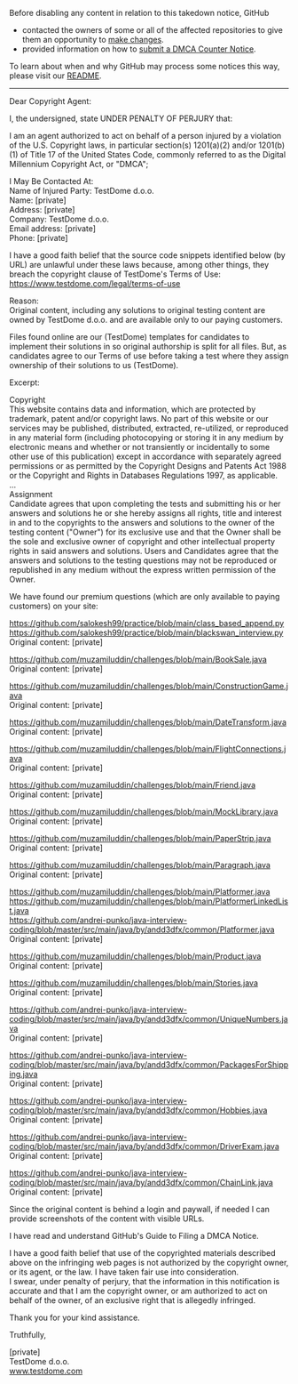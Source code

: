 Before disabling any content in relation to this takedown notice, GitHub
- contacted the owners of some or all of the affected repositories to give them an opportunity to [make changes](https://docs.github.com/en/github/site-policy/dmca-takedown-policy#a-how-does-this-actually-work).
- provided information on how to [submit a DMCA Counter Notice](https://docs.github.com/en/articles/guide-to-submitting-a-dmca-counter-notice).

To learn about when and why GitHub may process some notices this way, please visit our [README](https://github.com/github/dmca/blob/master/README.md#anatomy-of-a-takedown-notice).

---

Dear Copyright Agent:

I, the undersigned, state UNDER PENALTY OF PERJURY that:

I am an agent authorized to act on behalf of a person injured by a violation of the U.S. Copyright laws, in particular section(s) 1201(a)(2) and/or 1201(b)(1) of Title 17 of the United States Code, commonly referred to as the Digital Millennium Copyright Act, or "DMCA";

I May Be Contacted At:  
Name of Injured Party: TestDome d.o.o.  
Name: [private]  
Address: [private]  
Company: TestDome d.o.o.  
Email address: [private]  
Phone: [private]  

I have a good faith belief that the source code snippets identified below (by URL) are unlawful under these laws because, among other things, they breach the copyright clause of TestDome's Terms of Use:  
https://www.testdome.com/legal/terms-of-use

Reason:  
Original content, including any solutions to original testing content are owned by TestDome d.o.o. and are available only to our paying customers.

Files found online are our (TestDome) templates for candidates to implement their solutions in so original authorship is split for all files. But, as candidates agree to our Terms of use before taking a test where they assign ownership of their solutions to us (TestDome).

Excerpt:

Copyright  
This website contains data and information, which are protected by trademark, patent and/or copyright laws. No part of this website or our services may be published, distributed, extracted, re-utilized, or reproduced in any material form (including photocopying or storing it in any medium by electronic means and whether or not transiently or incidentally to some other use of this publication) except in accordance with separately agreed permissions or as permitted by the Copyright Designs and Patents Act 1988 or the Copyright and Rights in Databases Regulations 1997, as applicable.  
...  
Assignment  
Candidate agrees that upon completing the tests and submitting his or her answers and solutions he or she hereby assigns all rights, title and interest in and to the copyrights to the answers and solutions to the owner of the testing content ("Owner") for its exclusive use and that the Owner shall be the sole and exclusive owner of copyright and other intellectual property rights in said answers and solutions. Users and Candidates agree that the answers and solutions to the testing questions may not be reproduced or republished in any medium without the express written permission of the Owner.

We have found our premium questions (which are only available to paying customers) on your site:

https://github.com/salokesh99/practice/blob/main/class_based_append.py  
https://github.com/salokesh99/practice/blob/main/blackswan_interview.py  
Original content: [private]

https://github.com/muzamiluddin/challenges/blob/main/BookSale.java  
Original content: [private]

https://github.com/muzamiluddin/challenges/blob/main/ConstructionGame.java  
Original content: [private]

https://github.com/muzamiluddin/challenges/blob/main/DateTransform.java  
Original content: [private]

https://github.com/muzamiluddin/challenges/blob/main/FlightConnections.java  
Original content: [private]

https://github.com/muzamiluddin/challenges/blob/main/Friend.java  
Original content: [private]

https://github.com/muzamiluddin/challenges/blob/main/MockLibrary.java  
Original content: [private]

https://github.com/muzamiluddin/challenges/blob/main/PaperStrip.java  
Original content: [private]

https://github.com/muzamiluddin/challenges/blob/main/Paragraph.java  
Original content: [private]

https://github.com/muzamiluddin/challenges/blob/main/Platformer.java  
https://github.com/muzamiluddin/challenges/blob/main/PlatformerLinkedList.java  
https://github.com/andrei-punko/java-interview-coding/blob/master/src/main/java/by/andd3dfx/common/Platformer.java  
Original content: [private]

https://github.com/muzamiluddin/challenges/blob/main/Product.java  
Original content: [private]

https://github.com/muzamiluddin/challenges/blob/main/Stories.java  
Original content: [private]

https://github.com/andrei-punko/java-interview-coding/blob/master/src/main/java/by/andd3dfx/common/UniqueNumbers.java  
Original content: [private]

https://github.com/andrei-punko/java-interview-coding/blob/master/src/main/java/by/andd3dfx/common/PackagesForShipping.java  
Original content: [private]

https://github.com/andrei-punko/java-interview-coding/blob/master/src/main/java/by/andd3dfx/common/Hobbies.java  
Original content: [private]

https://github.com/andrei-punko/java-interview-coding/blob/master/src/main/java/by/andd3dfx/common/DriverExam.java  
Original content: [private]

https://github.com/andrei-punko/java-interview-coding/blob/master/src/main/java/by/andd3dfx/common/ChainLink.java  
Original content: [private]

Since the original content is behind a login and paywall, if needed I can provide screenshots of the content with visible URLs.

I have read and understand GitHub's Guide to Filing a DMCA Notice.

I have a good faith belief that use of the copyrighted materials described above on the infringing web pages is not authorized by the copyright owner, or its agent, or the law. I have taken fair use into consideration.  
I swear, under penalty of perjury, that the information in this notification is accurate and that I am the copyright owner, or am authorized to act on behalf of the owner, of an exclusive right that is allegedly infringed.

Thank you for your kind assistance.

Truthfully,

[private]  
TestDome d.o.o.  
www.testdome.com  
